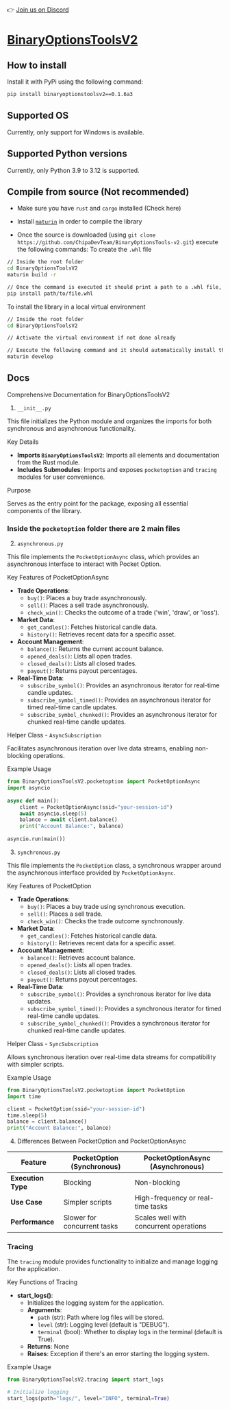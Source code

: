 👉 [Join us on Discord](https://discord.gg/T3FGXcmd)
# [BinaryOptionsToolsV2](https://github.com/ChipaDevTeam/BinaryOptionsTools-v2/tree/0.1.6a4)

## How to install
Install it with PyPi using the following command:
```bash
pip install binaryoptionstoolsv2==0.1.6a3
```

## Supported OS
Currently, only support for Windows is available.

## Supported Python versions
Currently, only Python 3.9 to 3.12 is supported.

## Compile from source (Not recommended)
* Make sure you have `rust` and `cargo` installed (Check here)

* Install [`maturin`](https://www.maturin.rs/installation) in order to compile the library

* Once the source is downloaded (using `git clone https://github.com/ChipaDevTeam/BinaryOptionsTools-v2.git`) execute the following commands:
To create the `.whl` file
```bash
// Inside the root folder
cd BinaryOptionsToolsV2
maturin build -r 

// Once the command is executed it should print a path to a .whl file, copy it and then run
pip install path/to/file.whl
```

To install the library in a local virtual environment
```bash
// Inside the root folder
cd BinaryOptionsToolsV2

// Activate the virtual environment if not done already 

// Execute the following command and it should automatically install the library in the VM
maturin develop
```

## Docs
Comprehensive Documentation for BinaryOptionsToolsV2 

1. `__init__.py` 

This file initializes the Python module and organizes the imports for both synchronous and asynchronous functionality. 

Key Details 

- **Imports `BinaryOptionsToolsV2`**: Imports all elements and documentation from the Rust module. 
- **Includes Submodules**: Imports and exposes `pocketoption` and `tracing` modules for user convenience. 

Purpose 

Serves as the entry point for the package, exposing all essential components of the library. 

### Inside the `pocketoption` folder there are 2 main files
2. `asynchronous.py` 

This file implements the `PocketOptionAsync` class, which provides an asynchronous interface to interact with Pocket Option. 

Key Features of PocketOptionAsync 

- **Trade Operations**: 
  - `buy()`: Places a buy trade asynchronously. 
  - `sell()`: Places a sell trade asynchronously. 
  - `check_win()`: Checks the outcome of a trade ('win', 'draw', or 'loss'). 
- **Market Data**: 
  - `get_candles()`: Fetches historical candle data. 
  - `history()`: Retrieves recent data for a specific asset. 
- **Account Management**: 
  - `balance()`: Returns the current account balance. 
  - `opened_deals()`: Lists all open trades. 
  - `closed_deals()`: Lists all closed trades. 
  - `payout()`: Returns payout percentages. 
- **Real-Time Data**: 
  - `subscribe_symbol()`: Provides an asynchronous iterator for real-time candle updates. 
  - `subscribe_symbol_timed()`: Provides an asynchronous iterator for timed real-time candle updates.
  - `subscribe_symbol_chunked()`: Provides an asynchronous iterator for chunked real-time candle updates.

Helper Class - `AsyncSubscription` 

Facilitates asynchronous iteration over live data streams, enabling non-blocking operations. 

Example Usage 

```python
from BinaryOptionsToolsV2.pocketoption import PocketOptionAsync 
import asyncio 
 
async def main(): 
    client = PocketOptionAsync(ssid="your-session-id") 
    await asyncio.sleep(5)
    balance = await client.balance() 
    print("Account Balance:", balance) 
 
asyncio.run(main()) 
``` 

3. `synchronous.py` 

This file implements the `PocketOption` class, a synchronous wrapper around the asynchronous interface provided by `PocketOptionAsync`. 

Key Features of PocketOption 

- **Trade Operations**: 
  - `buy()`: Places a buy trade using synchronous execution. 
  - `sell()`: Places a sell trade. 
  - `check_win()`: Checks the trade outcome synchronously. 
- **Market Data**: 
  - `get_candles()`: Fetches historical candle data. 
  - `history()`: Retrieves recent data for a specific asset. 
- **Account Management**: 
  - `balance()`: Retrieves account balance. 
  - `opened_deals()`: Lists all open trades. 
  - `closed_deals()`: Lists all closed trades. 
  - `payout()`: Returns payout percentages. 
- **Real-Time Data**: 
  - `subscribe_symbol()`: Provides a synchronous iterator for live data updates. 
  - `subscribe_symbol_timed()`: Provides a synchronous iterator for timed real-time candle updates.
  - `subscribe_symbol_chunked()`: Provides a synchronous iterator for chunked real-time candle updates.

Helper Class - `SyncSubscription` 

Allows synchronous iteration over real-time data streams for compatibility with simpler scripts. 

Example Usage 

```python
from BinaryOptionsToolsV2.pocketoption import PocketOption 
import time

client = PocketOption(ssid="your-session-id") 
time.sleep(5)
balance = client.balance() 
print("Account Balance:", balance) 
```

4. Differences Between PocketOption and PocketOptionAsync 

| Feature                | PocketOption (Synchronous) | PocketOptionAsync (Asynchronous) | 
|------------------------|----------------------------|----------------------------------| 
| **Execution Type**     | Blocking                  | Non-blocking                    | 
| **Use Case**           | Simpler scripts           | High-frequency or real-time tasks | 
| **Performance**        | Slower for concurrent tasks | Scales well with concurrent operations | 

### Tracing

The `tracing` module provides functionality to initialize and manage logging for the application.

Key Functions of Tracing

- **start_logs()**:
  - Initializes the logging system for the application.
  - **Arguments**:
    - `path` (str): Path where log files will be stored.
    - `level` (str): Logging level (default is "DEBUG").
    - `terminal` (bool): Whether to display logs in the terminal (default is True).
  - **Returns**: None
  - **Raises**: Exception if there's an error starting the logging system.

Example Usage

```python
from BinaryOptionsToolsV2.tracing import start_logs

# Initialize logging
start_logs(path="logs/", level="INFO", terminal=True)
```

